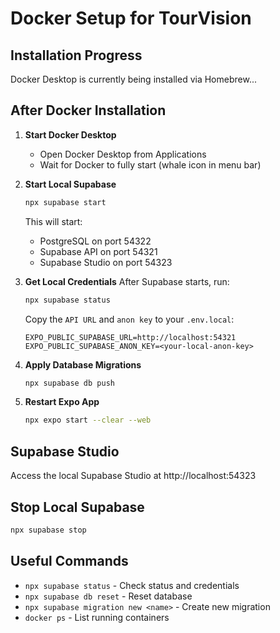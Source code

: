 # Docker Setup for TourVision

## Installation Progress
Docker Desktop is currently being installed via Homebrew...

## After Docker Installation

1. **Start Docker Desktop**
   - Open Docker Desktop from Applications
   - Wait for Docker to fully start (whale icon in menu bar)

2. **Start Local Supabase**
   ```bash
   npx supabase start
   ```
   
   This will start:
   - PostgreSQL on port 54322
   - Supabase API on port 54321
   - Supabase Studio on port 54323

3. **Get Local Credentials**
   After Supabase starts, run:
   ```bash
   npx supabase status
   ```
   
   Copy the `API URL` and `anon key` to your `.env.local`:
   ```
   EXPO_PUBLIC_SUPABASE_URL=http://localhost:54321
   EXPO_PUBLIC_SUPABASE_ANON_KEY=<your-local-anon-key>
   ```

4. **Apply Database Migrations**
   ```bash
   npx supabase db push
   ```

5. **Restart Expo App**
   ```bash
   npx expo start --clear --web
   ```

## Supabase Studio
Access the local Supabase Studio at http://localhost:54323

## Stop Local Supabase
```bash
npx supabase stop
```

## Useful Commands
- `npx supabase status` - Check status and credentials
- `npx supabase db reset` - Reset database
- `npx supabase migration new <name>` - Create new migration
- `docker ps` - List running containers